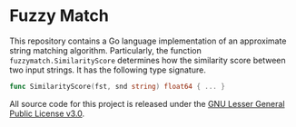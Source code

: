 # Fuzzy Match

This repository contains a Go language implementation of an approximate string matching algorithm. Particularly,
the function `fuzzymatch.SimilarityScore` determines how the similarity score between two input strings. It has
the following type signature.

```go
func SimilarityScore(fst, snd string) float64 { ... }
```

All source code for this project is released under the [GNU Lesser General Public License v3.0](LICENSE).

